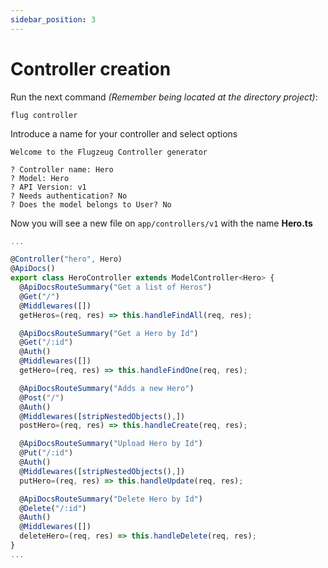 ```yaml
---
sidebar_position: 3
---
```


# Controller creation

Run the next command *(Remember being located at the directory project)*:

```shell
flug controller
```

Introduce a name for your controller and select options

```shell
Welcome to the Flugzeug Controller generator

? Controller name: Hero
? Model: Hero
? API Version: v1
? Needs authentication? No
? Does the model belongs to User? No
```

Now you will see a new file on ```app/controllers/v1``` with the name **Hero.ts**

```ts title="Hero.ts"
...

@Controller("hero", Hero)
@ApiDocs()
export class HeroController extends ModelController<Hero> {
  @ApiDocsRouteSummary("Get a list of Heros")
  @Get("/")
  @Middlewares([])
  getHeros=(req, res) => this.handleFindAll(req, res);

  @ApiDocsRouteSummary("Get a Hero by Id")
  @Get("/:id")
  @Auth()
  @Middlewares([])
  getHero=(req, res) => this.handleFindOne(req, res);

  @ApiDocsRouteSummary("Adds a new Hero")
  @Post("/")
  @Auth()
  @Middlewares([stripNestedObjects(),])
  postHero=(req, res) => this.handleCreate(req, res);

  @ApiDocsRouteSummary("Upload Hero by Id")
  @Put("/:id")
  @Auth()
  @Middlewares([stripNestedObjects(),])
  putHero=(req, res) => this.handleUpdate(req, res);

  @ApiDocsRouteSummary("Delete Hero by Id")
  @Delete("/:id")
  @Auth()
  @Middlewares([])
  deleteHero=(req, res) => this.handleDelete(req, res);
}
...
```
